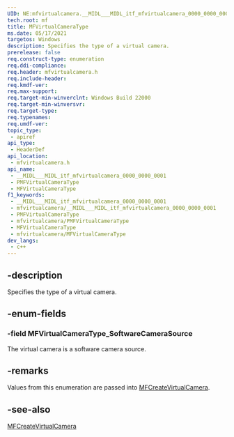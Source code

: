 ```yaml
---
UID: NE:mfvirtualcamera.__MIDL___MIDL_itf_mfvirtualcamera_0000_0000_0001
tech.root: mf
title: MFVirtualCameraType
ms.date: 05/17/2021
targetos: Windows
description: Specifies the type of a virtual camera.
prerelease: false
req.construct-type: enumeration
req.ddi-compliance: 
req.header: mfvirtualcamera.h
req.include-header: 
req.kmdf-ver: 
req.max-support: 
req.target-min-winverclnt: Windows Build 22000
req.target-min-winversvr: 
req.target-type: 
req.typenames: 
req.umdf-ver: 
topic_type:
 - apiref
api_type:
 - HeaderDef
api_location:
 - mfvirtualcamera.h
api_name:
 - __MIDL___MIDL_itf_mfvirtualcamera_0000_0000_0001
 - PMFVirtualCameraType
 - MFVirtualCameraType
f1_keywords:
 - __MIDL___MIDL_itf_mfvirtualcamera_0000_0000_0001
 - mfvirtualcamera/__MIDL___MIDL_itf_mfvirtualcamera_0000_0000_0001
 - PMFVirtualCameraType
 - mfvirtualcamera/PMFVirtualCameraType
 - MFVirtualCameraType
 - mfvirtualcamera/MFVirtualCameraType
dev_langs:
 - c++
---
```


## -description

Specifies the type of a virtual camera.

## -enum-fields

### -field MFVirtualCameraType_SoftwareCameraSource

The virtual camera is a software camera source.

## -remarks

Values from this enumeration are passed into [MFCreateVirtualCamera](nf-mfvirtualcamera-mfcreatevirtualcamera.md).

## -see-also

[MFCreateVirtualCamera](nf-mfvirtualcamera-mfcreatevirtualcamera.md)

